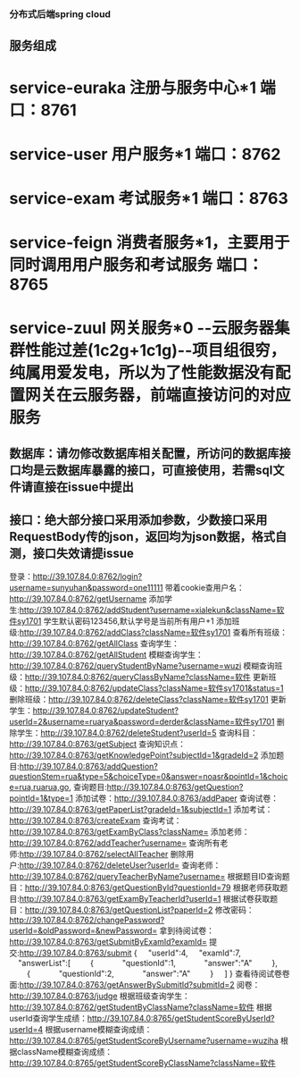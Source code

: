 ### 分布式后端spring cloud
## 服务组成
# service-euraka 注册与服务中心*1 端口：8761
# service-user 用户服务*1 端口：8762
# service-exam 考试服务*1 端口：8763
# service-feign 消费者服务*1，主要用于同时调用用户服务和考试服务 端口：8765
# service-zuul 网关服务*0 --云服务器集群性能过差(1c2g+1c1g)--项目组很穷，纯属用爱发电，所以为了性能数据没有配置网关在云服务器，前端直接访问的对应服务
## 数据库：请勿修改数据库相关配置，所访问的数据库接口均是云数据库暴露的接口，可直接使用，若需sql文件请直接在issue中提出
## 接口：绝大部分接口采用添加参数，少数接口采用RequestBody传的json，返回均为json数据，格式自测，接口失效请提issue
登录：http://39.107.84.0:8762/login?username=sunyuhan&password=one11111
带着cookie查用户名：http://39.107.84.0:8762/getUsername
添加学生:http://39.107.84.0:8762/addStudent?username=xialekun&className=软件sy1701
学生默认密码123456,默认学号是当前所有用户+1
添加班级:http://39.107.84.0:8762/addClass?className=软件sy1701
查看所有班级：http://39.107.84.0:8762/getAllClass
查询学生：http://39.107.84.0:8762/getAllStudent
模糊查询学生：http://39.107.84.0:8762/queryStudentByName?username=wuzi
模糊查询班级：http://39.107.84.0:8762/queryClassByName?className=软件
更新班级：http://39.107.84.0:8762/updateClass?className=软件sy1701&status=1
删除班级：http://39.107.84.0:8762/deleteClass?className=软件sy1701
更新学生：http://39.107.84.0:8762/updateStudent?userId=2&username=ruarya&password=derder&className=软件sy1701
删除学生：http://39.107.84.0:8762/deleteStudent?userId=5
查询科目：http://39.107.84.0:8763/getSubject
查询知识点：http://39.107.84.0:8763/getKnowledgePoint?subjectId=1&gradeId=2
添加题目:http://39.107.84.0:8763/addQuestion?questionStem=rua&type=5&choiceType=0&answer=noasr&pointId=1&choice=rua,ruarua,go,
查询题目:http://39.107.84.0:8763/getQuestion?pointId=1&type=1
添加试卷：http://39.107.84.0:8763/addPaper
查询试卷：http://39.107.84.0:8763/getPaperList?gradeId=1&subjectId=1
添加考试：http://39.107.84.0:8763/createExam
查询考试：http://39.107.84.0:8763/getExamByClass?className=
添加老师：http://39.107.84.0:8762/addTeacher?username=
查询所有老师:http://39.107.84.0:8762/selectAllTeacher
删除用户:http://39.107.84.0:8762/deleteUser?userId=
查询老师：http://39.107.84.0:8762/queryTeacherByName?username=
根据题目ID查询题目：http://39.107.84.0:8763/getQuestionById?questionId=79
根据老师获取题目:http://39.107.84.0:8763/getExamByTeacherId?userId=1
根据试卷获取题目：http://39.107.84.0:8763/getQuestionList?paperId=2
修改密码：http://39.107.84.0:8762/changePassword?userId=&oldPassword=&newPassword=
拿到待阅试卷：http://39.107.84.0:8763/getSubmitByExamId?examId=
提交:http://39.107.84.0:8763/submit
{
    "userId":4,
    "examId":7,
    "answerList":[
        {
            "questionId":1,
            "answer":"A"
        },
        {
            "questionId":2,
            "answer":"A"
        }
    ]
}
查看待阅试卷卷面:http://39.107.84.0:8763/getAnswerBySubmitId?submitId=2
阅卷：http://39.107.84.0:8763/judge
根据班级查询学生：http://39.107.84.0:8762/getStudentByClassName?className=软件
根据userId查询学生成绩：http://39.107.84.0:8765/getStudentScoreByUserId?userId=4
根据username模糊查询成绩：http://39.107.84.0:8765/getStudentScoreByUsername?username=wuziha
根据className模糊查询成绩：
http://39.107.84.0:8765/getStudentScoreByClassName?className=软件
